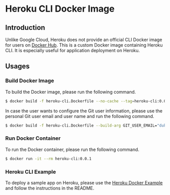 # Heroku CLI Docker Image

## Introduction

Unlike Google Cloud, Heroku does not provide an official CLI Docker image for users on [Docker Hub](https://hub.docker.com/u/heroku). This is a custom Docker image containing Heroku CLI. It is especially useful for application deployment on Heroku.

## Usages

### Build Docker Image

To build the Docker image, please run the following command.

```bash
$ docker build -f heroku-cli.Dockerfile --no-cache --tag=heroku-cli:0.0.1 .
```

In case the user wants to configure the Git user information, please use the personal Git user email and user name and run the following command.

```bash
$ docker build -f heroku-cli.Dockerfile --build-arg GIT_USER_EMAIL="dukeleimao@gmail.com" --build-arg GIT_USER_NAME="Lei Mao" --no-cache --tag=heroku-cli:0.0.1 .
```

### Run Docker Container

To run the Docker container, please run the following command.

```bash
$ docker run -it --rm heroku-cli:0.0.1
```

### Heroku CLI Example

To deploy a sample app on Heroku, please use the [Heroku Docker Example](https://github.com/leimao/Heroku-Docker-Example) and follow the instructions in the README.

